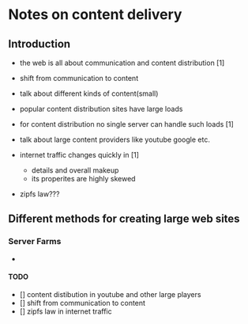 # Notes on content delivery

## Introduction

- the web is all about communication and content distribution [1]
- shift from communication to content
- talk about different kinds of content(small)
- popular content distribution sites have large loads
- for content distribution no single server can handle such loads [1]
- talk about large content providers like youtube google etc.

- internet traffic changes quickly in [1]
  - details and overall makeup
  - its properites are highly skewed
- zipfs law???

## Different methods for creating large web sites

### Server Farms
-






#### TODO
- [] content distibution in youtube and other large players
- [] shift from communication to content
- [] zipfs law in internet traffic
